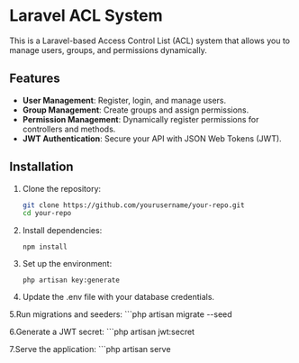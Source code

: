 # Laravel ACL System

This is a Laravel-based Access Control List (ACL) system that allows you to manage users, groups, and permissions dynamically.

## Features
- **User Management**: Register, login, and manage users.
- **Group Management**: Create groups and assign permissions.
- **Permission Management**: Dynamically register permissions for controllers and methods.
- **JWT Authentication**: Secure your API with JSON Web Tokens (JWT).

## Installation

1. Clone the repository:
   ```bash
   git clone https://github.com/yourusername/your-repo.git
   cd your-repo
   
2. Install dependencies:
    ```composer install
    npm install
   
3. Set up the environment:
    ```cp .env.example .env
    php artisan key:generate
   
4. Update the .env file with your database credentials.

5.Run migrations and seeders:
    ```php artisan migrate --seed
    
6.Generate a JWT secret:
    ```php artisan jwt:secret

7.Serve the application:
    ```php artisan serve
